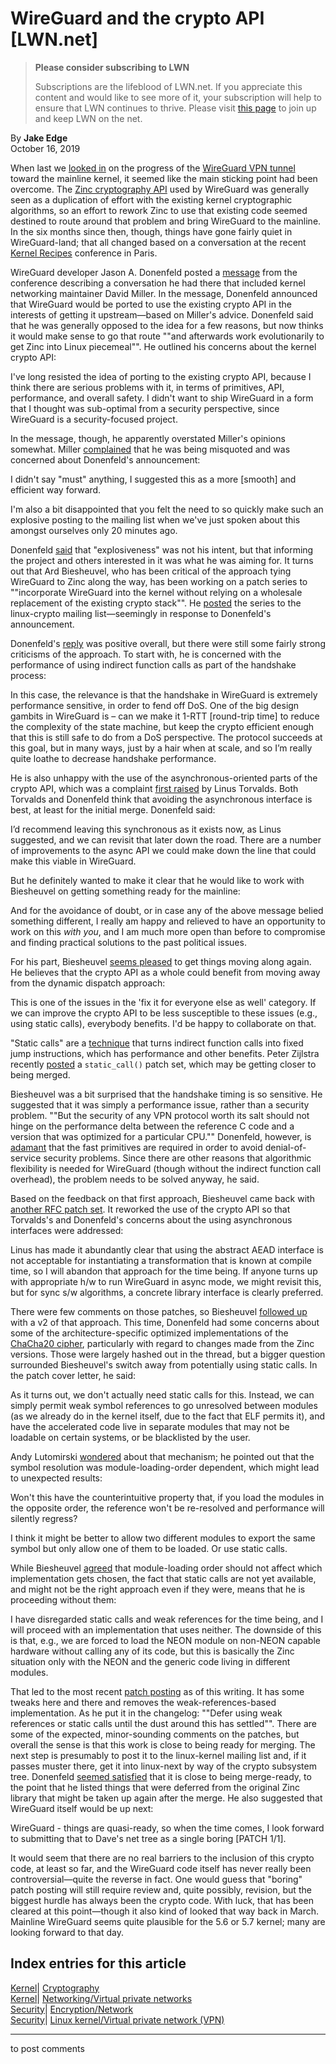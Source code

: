 # WireGuard and the crypto API [LWN.net]

> **Please consider subscribing to LWN**
> 
> Subscriptions are the lifeblood of LWN.net. If you appreciate this content and would like to see more of it, your subscription will help to ensure that LWN continues to thrive. Please visit [this page](/Promo/nst-nag1/subscribe) to join up and keep LWN on the net. 

By **Jake Edge**  
October 16, 2019 

When last we [looked in](/Articles/783973/) on the progress of the [WireGuard VPN tunnel](https://www.wireguard.com) toward the mainline kernel, it seemed like the main sticking point had been overcome. The [Zinc cryptography API](/Articles/770750/) used by WireGuard was generally seen as a duplication of effort with the existing kernel cryptographic algorithms, so an effort to rework Zinc to use that existing code seemed destined to route around that problem and bring WireGuard to the mainline. In the six months since then, though, things have gone fairly quiet in WireGuard-land; that all changed based on a conversation at the recent [Kernel Recipes](https://kernel-recipes.org/en/2019/) conference in Paris. 

WireGuard developer Jason A. Donenfeld posted a [message](/ml/netdev/CAHmME9pmfZAp5zd9BDLFc2fWUhtzZcjYZc2atTPTyNFFmEdHLg@mail.gmail.com/) from the conference describing a conversation he had there that included kernel networking maintainer David Miller. In the message, Donenfeld announced that WireGuard would be ported to use the existing crypto API in the interests of getting it upstream—based on Miller's advice. Donenfeld said that he was generally opposed to the idea for a few reasons, but now thinks it would make sense to go that route ""and afterwards work evolutionarily to get Zinc into Linux piecemeal"". He outlined his concerns about the kernel crypto API: 

I've long resisted the idea of porting to the existing crypto API, because I think there are serious problems with it, in terms of primitives, API, performance, and overall safety. I didn't want to ship WireGuard in a form that I thought was sub-optimal from a security perspective, since WireGuard is a security-focused project. 

In the message, though, he apparently overstated Miller's opinions somewhat. Miller [complained](/ml/netdev/20190925.113928.2046484827308019751.davem@davemloft.net/) that he was being misquoted and was concerned about Donenfeld's announcement: 

I didn't say "must" anything, I suggested this as a more [smooth] and efficient way forward. 

I'm also a bit disappointed that you felt the need to so quickly make such an explosive posting to the mailing list when we've just spoken about this amongst ourselves only 20 minutes ago. 

Donenfeld [said](/ml/netdev/CAHmME9qK2RWPLWWZGcmtVEHz+vUaVRBNtjv3GutkzWccdogF0w@mail.gmail.com/) that "explosiveness" was not his intent, but that informing the project and others interested in it was what he was aiming for. It turns out that Ard Biesheuvel, who has been critical of the approach tying WireGuard to Zinc along the way, has been working on a patch series to ""incorporate WireGuard into the kernel without relying on a wholesale replacement of the existing crypto stack"". He [posted](/ml/linux-crypto/20190925161255.1871-1-ard.biesheuvel@linaro.org/) the series to the linux-crypto mailing list—seemingly in response to Donenfeld's announcement. 

Donenfeld's [reply](/ml/linux-crypto/CAHmME9oDhnv7aX77oEERof0TGihk4mDe9B_A3AntaTTVsg9aoA@mail.gmail.com/) was positive overall, but there were still some fairly strong criticisms of the approach. To start with, he is concerned with the performance of using indirect function calls as part of the handshake process: 

In this case, the relevance is that the handshake in WireGuard is extremely performance sensitive, in order to fend off DoS. One of the big design gambits in WireGuard is – can we make it 1-RTT [round-trip time] to reduce the complexity of the state machine, but keep the crypto efficient enough that this is still safe to do from a DoS perspective. The protocol succeeds at this goal, but in many ways, just by a hair when at scale, and so I’m really quite loathe to decrease handshake performance. 

He is also unhappy with the use of the asynchronous-oriented parts of the crypto API, which was a complaint [first raised](/ml/linux-crypto/CAHk-=wjYsbxSiV_XKWV3BwGvau_hUvQiQHLOoc7vLUZt0Wqzfw@mail.gmail.com/) by Linus Torvalds. Both Torvalds and Donenfeld think that avoiding the asynchronous interface is best, at least for the initial merge. Donenfeld said: 

I’d recommend leaving this synchronous as it exists now, as Linus suggested, and we can revisit that later down the road. There are a number of improvements to the async API we could make down the line that could make this viable in WireGuard. 

But he definitely wanted to make it clear that he would like to work with Biesheuvel on getting something ready for the mainline: 

And for the avoidance of doubt, or in case any of the above message belied something different, I really am happy and relieved to have an opportunity to work on this _with you_, and I am much more open than before to compromise and finding practical solutions to the past political issues. 

For his part, Biesheuvel [seems pleased](/ml/linux-crypto/CAKv+Gu-RLRhwDahgvfvr2J9R+3GPM6vh4mjO73VcekusdzbuMA@mail.gmail.com/) to get things moving along again. He believes that the crypto API as a whole could benefit from moving away from the dynamic dispatch approach: 

This is one of the issues in the 'fix it for everyone else as well' category. If we can improve the crypto API to be less susceptible to these issues (e.g., using static calls), everybody benefits. I'd be happy to collaborate on that. 

"Static calls" are a [technique](/Articles/767707/) that turns indirect function calls into fixed jump instructions, which has performance and other benefits. Peter Zijlstra recently [posted](/ml/linux-kernel/20191007082708.01393931.1@infradead.org/) a `static_call()` patch set, which may be getting closer to being merged. 

Biesheuvel was a bit surprised that the handshake timing is so sensitive. He suggested that it was simply a performance issue, rather than a security problem. ""But the security of any VPN protocol worth its salt should not hinge on the performance delta between the reference C code and a version that was optimized for a particular CPU."" Donenfeld, however, is [adamant](/ml/linux-crypto/CAHmME9rKFUvsQ6hhsKjxxVSnyNQsTaqBKGABoHibCiCBmfxCOA@mail.gmail.com/) that the fast primitives are required in order to avoid denial-of-service security problems. Since there are other reasons that algorithmic flexibility is needed for WireGuard (though without the indirect function call overhead), the problem needs to be solved anyway, he said. 

Based on the feedback on that first approach, Biesheuvel came back with [another RFC patch set](/ml/linux-crypto/20190929173850.26055-1-ard.biesheuvel%40linaro.org/). It reworked the use of the crypto API so that Torvalds's and Donenfeld's concerns about the using asynchronous interfaces were addressed: 

Linus has made it abundantly clear that using the abstract AEAD interface is not acceptable for instantiating a transformation that is known at compile time, so I will abandon that approach for the time being. If anyone turns up with appropriate h/w to run WireGuard in async mode, we might revisit this, but for sync s/w algorithms, a concrete library interface is clearly preferred. 

There were few comments on those patches, so Biesheuvel [followed up](/ml/linux-crypto/20191002141713.31189-1-ard.biesheuvel@linaro.org/) with a v2 of that approach. This time, Donenfeld had some concerns about some of the architecture-specific optimized implementations of the [ChaCha20 cipher](https://en.wikipedia.org/wiki/Salsa20#ChaCha_variant), particularly with regard to changes made from the Zinc versions. Those were largely hashed out in the thread, but a bigger question surrounded Biesheuvel's switch away from potentially using static calls. In the patch cover letter, he said: 

As it turns out, we don't actually need static calls for this. Instead, we can simply permit weak symbol references to go unresolved between modules (as we already do in the kernel itself, due to the fact that ELF permits it), and have the accelerated code live in separate modules that may not be loadable on certain systems, or be blacklisted by the user. 

Andy Lutomirski [wondered](/ml/linux-crypto/BE18E4E0-D4CC-40B9-96E1-C44D25B879D9@amacapital.net/) about that mechanism; he pointed out that the symbol resolution was module-loading-order dependent, which might lead to unexpected results: 

Won't this have the counterintuitive property that, if you load the modules in the opposite order, the reference won't be re-resolved and performance will silently regress? 

I think it might be better to allow two different modules to export the same symbol but only allow one of them to be loaded. Or use static calls. 

While Biesheuvel [agreed](/ml/linux-crypto/CAKv+Gu8u8Oco==YRPSa4mq_eZyUcB_Apj-k_vo=7WvTwCp8k+A@mail.gmail.com/) that module-loading order should not affect which implementation gets chosen, the fact that static calls are not yet available, and might not be the right approach even if they were, means that he is proceeding without them: 

I have disregarded static calls and weak references for the time being, and I will proceed with an implementation that uses neither. The downside of this is that, e.g., we are forced to load the NEON module on non-NEON capable hardware without calling any of its code, but this is basically the Zinc situation only with the NEON and the generic code living in different modules. 

That led to the most recent [patch posting](/ml/linux-crypto/20191007164610.6881-1-ard.biesheuvel@linaro.org/) as of this writing. It has some tweaks here and there and removes the weak-references-based implementation. As he put it in the changelog: ""Defer using weak references or static calls until the dust around this has settled"". There are some of the expected, minor-sounding comments on the patches, but overall the sense is that this work is close to being ready for merging. The next step is presumably to post it to the linux-kernel mailing list and, if it passes muster there, get it into linux-next by way of the crypto subsystem tree. Donenfeld [seemed satisfied](/ml/linux-crypto/CAHmME9r9o9EmDoYVV=bGs9Yici900aE2YLN8z-RahSvnP0+mRg@mail.gmail.com/) that it is close to being merge-ready, to the point that he listed things that were deferred from the original Zinc library that might be taken up again after the merge. He also suggested that WireGuard itself would be up next: 

WireGuard - things are quasi-ready, so when the time comes, I look forward to submitting that to Dave's net tree as a single boring [PATCH 1/1]. 

It would seem that there are no real barriers to the inclusion of this crypto code, at least so far, and the WireGuard code itself has never really been controversial—quite the reverse in fact. One would guess that "boring" patch posting will still require review and, quite possibly, revision, but the biggest hurdle has always been the crypto code. With luck, that has been cleared at this point—though it also kind of looked that way back in March. Mainline WireGuard seems quite plausible for the 5.6 or 5.7 kernel; many are looking forward to that day. 

  
Index entries for this article  
---  
[Kernel](/Kernel/Index)| [Cryptography](/Kernel/Index#Cryptography)  
[Kernel](/Kernel/Index)| [Networking/Virtual private networks](/Kernel/Index#Networking-Virtual_private_networks)  
[Security](/Security/Index/)| [Encryption/Network](/Security/Index/#Encryption-Network)  
[Security](/Security/Index/)| [Linux kernel/Virtual private network (VPN)](/Security/Index/#Linux_kernel-Virtual_private_network_VPN)  
  


* * *

to post comments 
